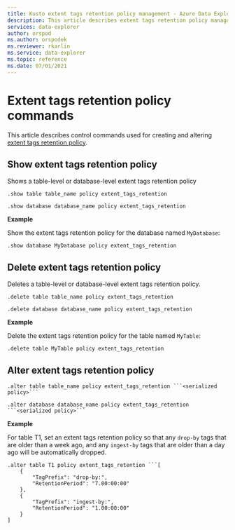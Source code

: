 ```yaml
---
title: Kusto extent tags retention policy management - Azure Data Explorer
description: This article describes extent tags retention policy management in Azure Data Explorer.
services: data-explorer
author: orspod
ms.author: orspodek
ms.reviewer: rkarlin
ms.service: data-explorer
ms.topic: reference
ms.date: 07/01/2021
---
```

# Extent tags retention policy commands

This article describes control commands used for creating and altering [extent tags retention policy](extenttagsretentionpolicy.md).

## Show extent tags retention policy

Shows a table-level or database-level extent tags retention policy

```kusto
.show table table_name policy extent_tags_retention

.show database database_name policy extent_tags_retention
```

**Example**

Show the extent tags retention policy for the database named `MyDatabase`:

```kusto
.show database MyDatabase policy extent_tags_retention
```

## Delete extent tags retention policy

Deletes a table-level or database-level extent tags retention policy.

```kusto
.delete table table_name policy extent_tags_retention

.delete database database_name policy extent_tags_retention
```

**Example**

Delete the extent tags retention policy for the table named `MyTable`:

```kusto
.delete table MyTable policy extent_tags_retention
```


## Alter extent tags retention policy

```kusto
.alter table table_name policy extent_tags_retention ```<serialized policy>```

.alter database database_name policy extent_tags_retention ```<serialized policy>```
```

**Example**

For table T1, set an extent tags retention policy so that any `drop-by` tags that are older than a week ago, and any `ingest-by` tags that are older than a day ago will be automatically dropped.

```kusto
.alter table T1 policy extent_tags_retention ```[
	{
		"TagPrefix": "drop-by:",
		"RetentionPeriod": "7.00:00:00"
	},
	{
		"TagPrefix": "ingest-by:",
		"RetentionPeriod": "1.00:00:00"
	}
]
```
